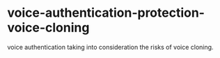 # voice-authentication-protection-voice-cloning
voice authentication taking into consideration the risks of voice cloning.
